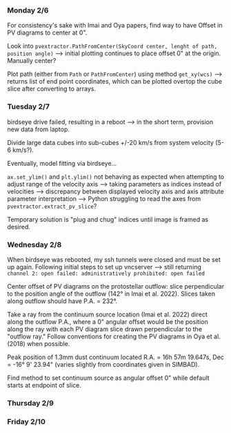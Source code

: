 ### Monday 2/6

For consistency's sake with Imai and Oya papers, find way to have Offset in PV diagrams to center at 0".

Look into `pvextractor.PathFromCenter(SkyCoord center, lenght of path, position angle)` --> initial plotting continues to place offset 0" at the origin. Manually center?

Plot path (either from `Path` or `PathFromCenter`) using method `get_xy(wcs)` --> returns list of end point coordinates, which can be plotted overtop the cube slice after converting to arrays.


### Tuesday 2/7

birdseye drive failed, resulting in a reboot --> in the short term, provision new data from laptop.

Divide large data cubes into sub-cubes +/-20 km/s from system velocity (5-6 km/s?).

Eventually, model fitting via birdseye... 

`ax.set_ylim()` and `plt.ylim()` not behaving as expected when attempting to adjust range of the velocity axis --> taking parameters as indices instead of velocities --> discrepancy between displayed velocity axis and axis attribute parameter interpretation --> Python struggling to read the axes from `pvextractor.extract_pv_slice`?

Temporary solution is "plug and chug" indices until image is framed as desired. 


### Wednesday 2/8

When birdseye was rebooted, my ssh tunnels were closed and must be set up again. Following initial steps to set up vncserver --> still returning `channel 2: open failed: administratively prohibited: open failed`

Center offset of PV diagrams on the protostellar outflow: slice perpendicular to the position angle of the outflow (142° in Imai et al. 2022). Slices taken along outflow should have P.A. = 232°.

Take a ray from the continuum source location (Imai et al. 2022) direct along the outflow P.A., where a 0" angular offset would be the position along the ray with each PV diagram slice drawn perpendicular to the "outflow ray." Follow conventions for creating the PV diagrams in Oya et al. (2018) when possible. 

Peak position of 1.3mm dust continuum located R.A. = 16h 57m 19.647s, Dec = -16° 9' 23.94" (varies slightly from coordinates given in SIMBAD). 

Find method to set continuum source as angular offset 0" while default starts at endpoint of slice. 


### Thursday 2/9


### Friday 2/10
